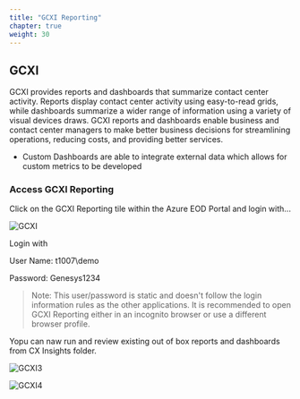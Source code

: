 ```yaml
---
title: "GCXI Reporting"
chapter: true
weight: 30
---
```


## GCXI

GCXI provides reports and dashboards that summarize contact center activity. Reports display contact center activity using easy-to-read grids, while dashboards summarize a wider range of information using a variety of visual devices draws. GCXI reports and dashboards enable business and contact center managers to make better business decisions for streamlining operations, reducing costs, and providing better services.

- Custom Dashboards are able to integrate external data which allows for custom metrics to be developed

### Access GCXI Reporting

Click on the GCXI Reporting tile within the Azure EOD Portal and login with...

![GCXI](/images/file_1622775117468_azureGcxiReptTile.png)

Login with 

User Name: t1007\demo

Password:   Genesys1234

> Note: This user/password is static and doesn't follow the login information rules as the other applications. It is recommended to open GCXI Reporting either in an incognito browser or use a different browser profile.

Yopu can naw run and review existing out of box reports and dashboards from CX Insights folder.
 
![GCXI3](/images/GCXI2.PNG)


![GCXI4](/images/GCXI3.PNG)
